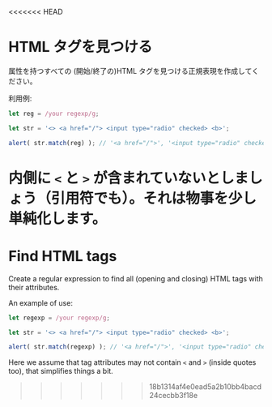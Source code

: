 <<<<<<< HEAD
# HTML タグを見つける

属性を持つすべての (開始/終了の)HTML タグを見つける正規表現を作成してください。

利用例:

```js run
let reg = /your regexp/g;

let str = '<> <a href="/"> <input type="radio" checked> <b>';

alert( str.match(reg) ); // '<a href="/">', '<input type="radio" checked>', '<b>'
```

内側に `<` と `>` が含まれていないとしましょう（引用符でも）。それは物事を少し単純化します。
=======
# Find HTML tags

Create a regular expression to find all (opening and closing) HTML tags with their attributes.

An example of use:

```js run
let regexp = /your regexp/g;

let str = '<> <a href="/"> <input type="radio" checked> <b>';

alert( str.match(regexp) ); // '<a href="/">', '<input type="radio" checked>', '<b>'
```

Here we assume that tag attributes may not contain `<` and `>` (inside quotes too), that simplifies things a bit.
>>>>>>> 18b1314af4e0ead5a2b10bb4bacd24cecbb3f18e
